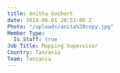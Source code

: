 ```yaml
---
title: Anitha Gosbert
date: 2018-06-01 20:53:00 Z
Photo: "/uploads/anita%20copy.jpg"
Member Type:
  Is Staff: true
Job Title: Mapping Supervisor
Country: Tanzania
Team: Tanzania
---
```

